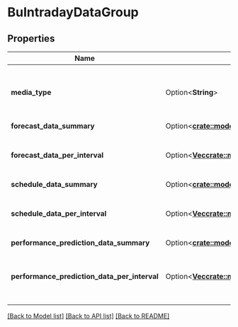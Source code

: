 # BuIntradayDataGroup

## Properties

Name | Type | Description | Notes
------------ | ------------- | ------------- | -------------
**media_type** | Option<**String**> | The media type associated with this intraday group | [optional]
**forecast_data_summary** | Option<[**crate::models::BuIntradayForecastData**](BuIntradayForecastData.md)> |  | [optional]
**forecast_data_per_interval** | Option<[**Vec<crate::models::BuIntradayForecastData>**](BuIntradayForecastData.md)> | Forecast data per interval for this date range | [optional]
**schedule_data_summary** | Option<[**crate::models::BuIntradayScheduleData**](BuIntradayScheduleData.md)> |  | [optional]
**schedule_data_per_interval** | Option<[**Vec<crate::models::BuIntradayScheduleData>**](BuIntradayScheduleData.md)> | Schedule data per interval for this date range | [optional]
**performance_prediction_data_summary** | Option<[**crate::models::IntradayPerformancePredictionData**](IntradayPerformancePredictionData.md)> |  | [optional]
**performance_prediction_data_per_interval** | Option<[**Vec<crate::models::IntradayPerformancePredictionData>**](IntradayPerformancePredictionData.md)> | Performance prediction data per interval for this date range | [optional]

[[Back to Model list]](../README.md#documentation-for-models) [[Back to API list]](../README.md#documentation-for-api-endpoints) [[Back to README]](../README.md)


